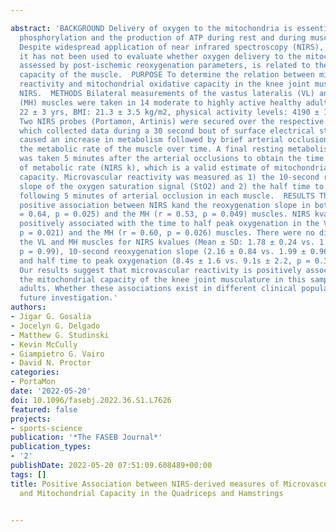 ---
abstract: 'BACKGROUND Delivery of oxygen to the mitochondria is essential for oxidative
  phosphorylation and the production of ATP during rest and during muscle contraction.
  Despite widespread application of near infrared spectroscopy (NIRS), to our knowledge
  it has not been used to evaluate whether oxygen delivery to the mitochondria, as
  assessed by post-ischemic reoxygenation parameters, is related to the oxidative
  capacity of the muscle.  PURPOSE To determine the relation between microvascular
  reactivity and mitochondrial oxidative capacity in the knee joint musculature using
  NIRS.  METHODS Bilateral measurements of the vastus lateralis (VL) and medial hamstring
  (MH) muscles were taken in 14 moderate to highly active healthy adults (7M/7F, age:
  22 ± 3 yrs, BMI: 21.3 ± 3.5 kg/m2, physical activity levels: 4190 ± 1324 MET minutes/week).
  Two NIRS probes (Portamon, Artinis) were secured over the respective muscle bellies,
  which collected data during a 30 second bout of surface electrical stimulation that
  caused an increase in metabolism followed by brief arterial occlusions to determine
  the metabolic rate of the muscle over time. A final resting metabolism measurement
  was taken 5 minutes after the arterial occlusions to obtain the time to half recovery
  of metabolic rate (NIRS k), which is a valid estimate of mitochondrial oxidative
  capacity. Microvascular reactivity was measured as 1) the 10-second reoxygenation
  slope of the oxygen saturation signal (StO2) and 2) the half time to peak oxygenation
  following 5 minutes of arterial occlusion in each muscle.  RESULTS There was a significant
  positive association between NIRS kand the reoxygenation slope in both the VL (r
  = 0.64, p = 0.025) and the MH (r = 0.53, p = 0.049) muscles. NIRS kvalues were also
  positively associated with the time to half peak oxygenation in the VL (r = 0.65,
  p = 0.021) and the MH (r = 0.60, p = 0.026) muscles. There were no differences between
  the VL and MH muscles for NIRS kvalues (Mean ± SD: 1.78 ± 0.24 vs. 1.78 ± 0.33,
  p = 0.99), 10-second reoxygenation slope (2.16 ± 0.84 vs. 1.99 ± 0.96, p = 0.65),
  and half time to peak oxygenation (8.4s ± 1.6 vs. 9.1s ± 2.2, p = 0.38).  CONCLUSION
  Our results suggest that microvascular reactivity is positively associated with
  the mitochondrial capacity of the knee joint musculature in this sample of healthy
  adults. Whether these associations exist in different clinical populations warrants
  future investigation.'
authors:
- Jigar G. Gosalia
- Jocelyn G. Delgado
- Matthew G. Studinski
- Kevin McCully
- Giampietro G. Vairo
- David N. Proctor
categories:
- PortaMon
date: '2022-05-20'
doi: 10.1096/fasebj.2022.36.S1.L7626
featured: false
projects:
- sports-science
publication: '*The FASEB Journal*'
publication_types:
- '2'
publishDate: 2022-05-20 07:51:09.608489+00:00
tags: []
title: Positive Association between NIRS‐derived measures of Microvascular Reactivity
  and Mitochondrial Capacity in the Quadriceps and Hamstrings

---
